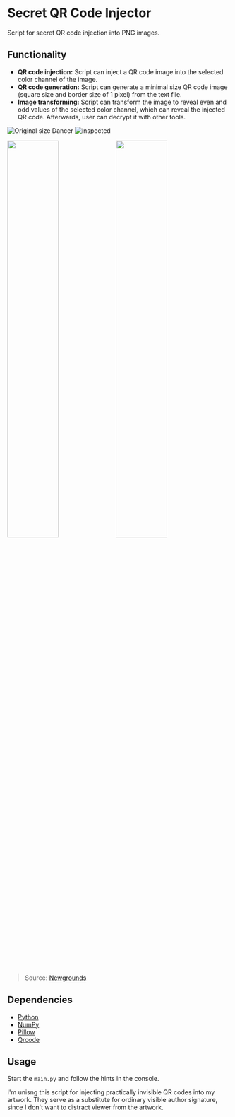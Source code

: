 # Secret QR Code Injector
 Script for secret QR code injection into PNG images.

## Functionality
- **QR code injection:** Script can inject a QR code image into the selected color channel of the image. 
- **QR code generation:** Script can generate a minimal size QR code image (square size and border size of 1 pixel) from the text file.
- **Image transforming:** Script can transform the image to reveal even and odd values of the selected color channel, which can reveal the injected QR code. Afterwards, user can decrypt it with other tools.

![Original size  Dancer](https://github.com/user-attachments/assets/e223972a-6789-40b1-b5bc-0d5a34d6a2c4)
![inspected](https://github.com/user-attachments/assets/c2857985-02a3-4d10-9160-00fe422cac3e)

<img src="https://github.com/user-attachments/assets/ce1b2704-42c8-48f5-82d9-3af8826a038b" width="48%" height="auto" />
<img src="https://github.com/user-attachments/assets/eaae93bd-dc0d-43e2-971b-e0d18d9b95b6" width="48%" height="auto" />

> Source: [Newgrounds](https://www.newgrounds.com/art/view/redreaperripper/eateot-5-stage-humanized)

## Dependencies
- [Python](https://www.python.org/)
- [NumPy](https://numpy.org/)
- [Pillow](https://pypi.org/project/pillow/)
- [Qrcode](https://pypi.org/project/qrcode/)

## Usage
Start the `main.py` and follow the hints in the console.

I'm unisng this script for injecting practically invisible QR codes into my artwork. They serve as a substitute for ordinary visible author signature, since I don't want to distract viewer from the artwork.
